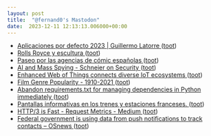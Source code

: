```yaml
---
layout: post
title:  "@fernand0's Mastodon"
date:  2023-12-11 12:13:13.006000+00:00
---
```

*  [Aplicaciones por defecto 2023 \| Guillermo Latorre ](https://guillermolatorre.com/aplicaciones-por-defecto-2023) ([toot](https://mastodon.social/@fernand0/111561722624643740))
*  [Rolls Royce y escultura ](https://www.flickr.com/photos/fernand0/53387743856) ([toot](https://mastodon.social/@fernand0/111561535572302800))
*  [Paseo por las agencias de cómic españolas ](https://revistatebeosfera.blogspot.com/2023/12/paseo-por-las-agencias-de-comic.htm) ([toot](https://mastodon.social/@fernand0/111561502037913607))
*  [AI and Mass Spying - Schneier on Security ](https://www.schneier.com/blog/archives/2023/12/ai-and-mass-spying.htm) ([toot](https://mastodon.social/@fernand0/111561331103431813))
*  [Enhanced Web of Things connects diverse IoT ecosystems ](https://www.w3.org/press-releases/2023/enhanced-web-of-things-connects-diverse-iot-ecosystems) ([toot](https://mastodon.social/@fernand0/111561028203117028))
*  [Film Genre Popularity - 1910-2021  ](https://public.tableau.com/app/profile/bo.mccready8742/viz/FilmGenrePopularity-1910-2021/GenreRelativePopularity) ([toot](https://mastodon.social/@fernand0/111559401701820850))
*  [Abandon requirements.txt for managing dependencies in Python immediately  ](https://medium.com/@ramalhodevitor/abandon-requirements-txt-for-managing-dependencies-in-python-immediately-50b1c45b824a) ([toot](https://mastodon.social/@fernand0/111557626597251469))
*  [Pantallas informativas en los trenes y estaciones franceses. ](https://avecesunafoto.wordpress.com/2023/12/10/pantallas-informativas-en-los-trenes-y-estaciones-franceses) ([toot](https://mastodon.social/@fernand0/111557566847541380))
*  [HTTP/3 is Fast - Request Metrics - Medium ](https://medium.com/request-metrics/http-3-is-fast-dc7f8871df) ([toot](https://mastodon.social/@fernand0/111557246422057154))
*  [Federal government is using data from push notifications to track contacts  –  OSnews ](https://www.osnews.com/story/138018/federal-government-is-using-data-from-push-notifications-to-track-contacts) ([toot](https://mastodon.social/@fernand0/111557029594446170))

